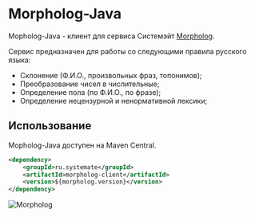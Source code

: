 Morpholog-Java
==============

Mopholog-Java - клиент для сервиса Системэйт [Morpholog](http://systemate.ru/services/morpholog).

Сервис предназначен для работы со следующими правила русского языка:
* Склонение (Ф.И.О., произвольных фраз, топонимов);
* Преобразование чисел в числительные;
* Определение пола (по Ф.И.О., по фразе);
* Определение нецензурной и ненормативной лексики;

Использование
-------------

Mopholog-Java доступен на Maven Central.

```xml
<dependency>
    <groupId>ru.systemate</groupId>
    <artifactId>morpholog-client</artifactId>
    <version>${morpholog.version}</version>
</dependency>
```

![Morpholog](https://raw.github.com/systemate/morpholog-js/master/img/logo.png)